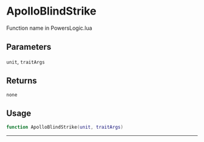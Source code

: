 # ApolloBlindStrike
Function name in PowersLogic.lua
## Parameters
`unit`, `traitArgs`
## Returns
`none`
## Usage
```lua
function ApolloBlindStrike(unit, traitArgs)
```
---
